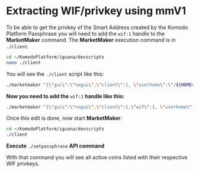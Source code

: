 # Extracting WIF/privkey using mmV1

To be able to get the privkey of the Smart Address created by the Komodo Platform Passphrase you will need to add the `wif:1` handle to the **MarketMaker** command. The **MarketMaker** execution command is in `./client`.

```bash
cd ~/KomodoPlatform/iguana/dexscripts
nano ./client
```

You will see the `./client` script like this:

```bash
./marketmaker "{\"gui\":\"nogui\",\"client\":1, \"userhome\":\"/${HOME#"/"}\", \"passphrase\":\"$passphrase\", \"coins\":$coins}" &
```

**Now you need to add the** `wif:1` **handle like this:**

```bash
./marketmaker "{\"gui\":\"nogui\",\"client\":1,\"wif\":1, \"userhome\":\"/${HOME#"/"}\", \"passphrase\":\"$passphrase\", \"coins\":$coins}" &
```

Once this edit is done, now start **MarketMaker**:

```bash
cd ~/KomodoPlatform/iguana/dexscripts
./client
```

**Execute** `./setpassphrase` **API command**

With that command you will see all active coins listed with their respective WIF privkeys.
